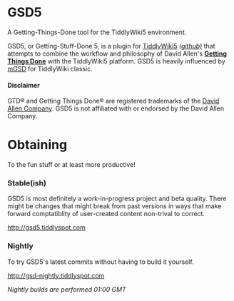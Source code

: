 # GSD5

A Getting-Things-Done tool for the TiddlyWiki5 environment.

GSD5, or Getting-Stuff-Done 5, is a plugin for [TiddlyWiki5](http://tiddlywiki.com) *[(github)](https://github.com/Jermolene/TiddlyWiki5/)* that attempts to combine the workflow and philosophy of David Allen's **[Getting Things Done](http://www.amazon.com/Getting-Things-Done-Stress-Free-Productivity/dp/0142000280/)** with the TiddlyWiki5 platform.  GSD5 is heavily influenced by [mGSD](http://mgsd.tiddlyspot.com/) for TiddlyWiki classic.

#### Disclaimer
GTD® and Getting Things Done® are registered trademarks of the [David Allen Company](http://www.davidco.com). GSD5 is not affiliated with or endorsed by the David Allen Company.

# Obtaining

To the fun stuff or at least more productive!

### Stable(ish)

GSD5 is most definitely a work-in-progress project and beta quality.  There might be changes that might break from past versions in ways that make forward comptatiblity of user-created content non-trival to correct.

http://gsd5.tiddlyspot.com

### Nightly

To try GSD5's latest commits without having to build it yourself.

http://gsd-nightly.tiddlyspot.com

*Nightly builds are performed 01:00 GMT*
